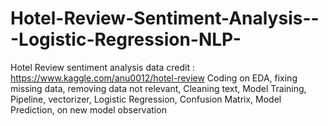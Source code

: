 # Hotel-Review-Sentiment-Analysis---Logistic-Regression-NLP-
Hotel Review sentiment analysis
data credit : https://www.kaggle.com/anu0012/hotel-review
Coding on EDA, fixing missing data, removing data not relevant, 
Cleaning text, Model Training, Pipeline, vectorizer, Logistic Regression, Confusion Matrix, Model Prediction, on new model observation

